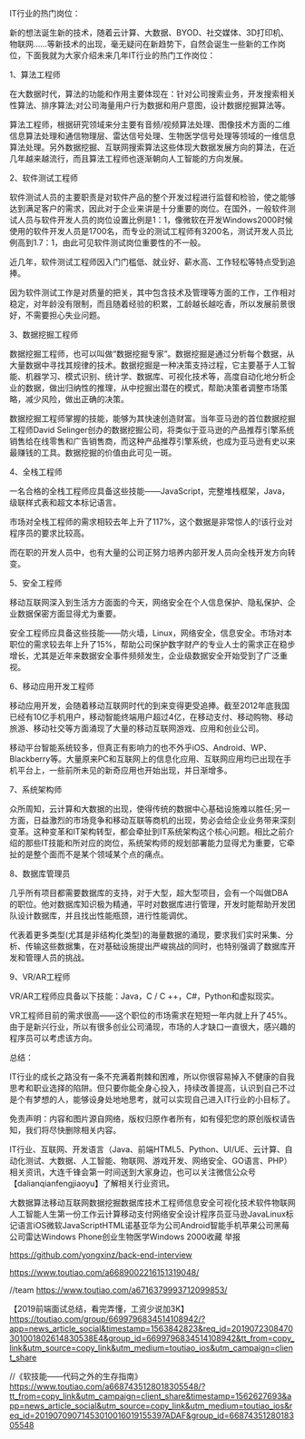 IT行业的热门岗位：

新的想法诞生新的技术，随着云计算、大数据、BYOD、社交媒体、3D打印机、物联网……等新技术的出现，毫无疑问在新趋势下，自然会诞生一些新的工作岗位，下面我就为大家介绍未来几年IT行业的热门工作岗位：

1、算法工程师

在大数据时代，算法的功能和作用主要体现在：针对公司搜索业务，开发搜索相关性算法、排序算法;对公司海量用户行为数据和用户意图，设计数据挖掘算法等。

算法工程师，根据研究领域来分主要有音频/视频算法处理、图像技术方面的二维信息算法处理和通信物理层、雷达信号处理、生物医学信号处理等领域的一维信息算法处理。另外数据挖掘、互联网搜索算法这些体现大数据发展方向的算法，在近几年越来越流行，而且算法工程师也逐渐朝向人工智能的方向发展。

2、软件测试工程师

软件测试人员的主要职责是对软件产品的整个开发过程进行监督和检验，使之能够达到满足客户的需求，因此对于企业来讲是十分重要的岗位。在国外，一般软件测试人员与软件开发人员的岗位设置比例是1：1，像微软在开发Windows2000时候使用的软件开发人员是1700名，而专业的测试工程师有3200名，测试开发人员比例高到1.7：1，由此可见软件测试岗位重要性的不一般。

近几年，软件测试工程师因入门门槛低、就业好、薪水高、工作轻松等特点受到追捧。

因为软件测试工作是对质量的把关，其中包含技术及管理等方面的工作，工作相对稳定，对年龄没有限制，而且随着经验的积累，工龄越长越吃香，所以发展前景很好，不需要担心失业问题。

3、数据挖掘工程师

数据挖掘工程师，也可以叫做“数据挖掘专家”。数据挖掘是通过分析每个数据，从大量数据中寻找其规律的技术。数据挖掘是一种决策支持过程，它主要基于人工智能、机器学习、模式识别、统计学、数据库、可视化技术等，高度自动化地分析企业的数据，做出归纳性的推理，从中挖掘出潜在的模式，帮助决策者调整市场策略，减少风险，做出正确的决策。

数据挖掘工程师掌握的技能，能够为其快速创造财富。当年亚马逊的首位数据挖掘工程师David Selinger创办的数据挖掘公司，将类似于亚马逊的产品推荐引擎系统销售给在线零售和广告销售商，而这种产品推荐引擎系统，也成为亚马逊有史以来最赚钱的工具。数据挖掘的价值由此可见一斑。

4、全栈工程师

一名合格的全栈工程师应具备这些技能——JavaScript，完整堆栈框架，Java，级联样式表和超文本标记语言。

市场对全栈工程师的需求相较去年上升了117%，这个数据是非常惊人的!该行业对程序员的要求比较高。

而在职的开发人员中，也有大量的公司正努力培养内部开发人员向全栈开发方向转变。

5、安全工程师

移动互联网深入到生活方方面面的今天，网络安全在个人信息保护、隐私保护、企业数据保密方面显得尤为重要。

安全工程师应具备这些技能——防火墙，Linux，网络安全，信息安全。市场对本职位的需求较去年上升了15%，帮助公司保护数字财产的专业人士的需求正在稳步增长，尤其是近年来数据安全事件频频发生，企业级数据安全开始受到了广泛重视。

6、移动应用开发工程师

移动应用开发，会随着移动互联网时代的到来变得更受追捧。截至2012年底我国已经有10亿手机用户，移动智能终端用户超过4亿，在移动支付、移动购物、移动旅游、移动社交等方面涌现了大量的移动互联网游戏、应用和创业公司。

移动平台智能系统较多，但真正有影响力的也不外乎iOS、Android、WP、Blackberry等。大量原来PC和互联网上的信息化应用、互联网应用均已出现在手机平台上，一些前所未见的新奇应用也开始出现，并日渐增多。

7、系统架构师

众所周知，云计算和大数据的出现，使得传统的数据中心基础设施难以胜任;另一方面，日益激烈的市场竞争和移动互联等商机的出现，势必会给企业业务带来深刻变革。这种变革和IT架构转型，都会牵扯到IT系统架构这个核心问题。相比之前介绍的那些IT技能和所对应的岗位，系统架构师的规划部署能力显得尤为重要，它牵扯的是整个面而不是某个领域某个点的痛点。

8、数据库管理员

几乎所有项目都需要数据库的支持，对于大型，超大型项目，会有一个叫做DBA的职位。他对数据库知识极为精通，平时对数据库进行管理，开发时能帮助开发团队设计数据库，并且找出性能瓶颈，进行性能调优。

代表着更多类型(尤其是非结构化类型)的海量数据的涌现，要求我们实时采集、分析、传输这些数据集，在对基础设施提出严峻挑战的同时，也特别强调了数据库开发和管理人员的挑战。

9、VR/AR工程师

VR/AR工程师应具备以下技能：Java，C / C ++，C#，Python和虚拟现实。

VR工程师目前的需求很高——这个职位的市场需求在短短一年内就上升了45%。由于是新兴行业，所以有很多创业公司涌现，市场的人才缺口一直很大，感兴趣的程序员可以考虑该方向。

总结：

IT行业的成长之路没有一条不充满着荆棘和困难，所以你很容易掉入不健康的自我思考和职业选择的陷阱。但只要你能全身心投入，持续改善提高，认识到自己不过是个有梦想的人，能够设身处地地思考，就可以实现自己进入IT行业的小目标了。

免责声明：内容和图片源自网络，版权归原作者所有，如有侵犯您的原创版权请告知，我们将尽快删除相关内容。

IT行业、互联网、开发语言（Java、前端HTML5、Python、UI/UE、云计算、自动化测试、大数据、人工智能、物联网、游戏开发、网络安全、GO语言、PHP）相关资讯，大连千锋会第一时间送到大家身边，也可以关注微信公众号【dalianqianfengjiaoyu】了解相关行业资讯。

 大数据算法移动互联网数据挖掘数据库技术工程师信息安全可视化技术软件物联网人工智能人生第一份工作云计算移动支付网络安全设计程序员亚马逊JavaLinux标记语言iOS微软JavaScriptHTML诺基亚华为公司Android智能手机苹果公司黑莓公司雷达Windows Phone创业生物医学Windows 2000收藏 举报





https://github.com/yongxinz/back-end-interview

https://www.toutiao.com/a6689002216151319048/


//team
https://www.toutiao.com/a6716379993712099853/


【2019前端面试总结，看完弄懂，工资少说加3K】https://toutiao.com/group/6699796834514108942/?app=news_article_social&timestamp=1563842823&req_id=2019072308470301001802614830538E4&group_id=6699796834514108942&tt_from=copy_link&utm_source=copy_link&utm_medium=toutiao_ios&utm_campaign=client_share


//《软技能——代码之外的生存指南》
https://www.toutiao.com/a6687435128018305548/?tt_from=copy_link&utm_campaign=client_share&timestamp=1562627693&app=news_article_social&utm_source=copy_link&utm_medium=toutiao_ios&req_id=20190709071453010016019155397ADAF&group_id=6687435128018305548



